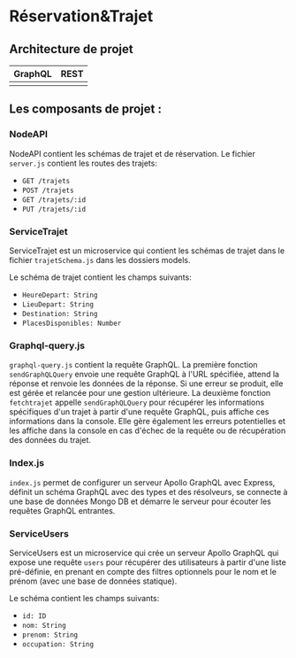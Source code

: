 # Réservation&Trajet

## Architecture de projet

 GraphQL | REST |
| ------- | ---- |
|         |      |

## Les composants de projet :

### NodeAPI

NodeAPI contient les schémas de trajet et de réservation. Le fichier `server.js` contient les routes des trajets:

- `GET /trajets`
- `POST /trajets`
- `GET /trajets/:id`
- `PUT /trajets/:id`

### ServiceTrajet

ServiceTrajet est un microservice qui contient les schémas de trajet dans le fichier `trajetSchema.js` dans les dossiers models.

Le schéma de trajet contient les champs suivants:

- `HeureDepart: String`
- `LieuDepart: String`
- `Destination: String`
- `PlacesDisponibles: Number`

### Graphql-query.js

`graphql-query.js` contient la requête GraphQL. La première fonction `sendGraphQLQuery` envoie une requête GraphQL à l'URL spécifiée, attend la réponse et renvoie les données de la réponse. Si une erreur se produit, elle est gérée et relancée pour une gestion ultérieure. La deuxième fonction `fetchtrajet` appelle `sendGraphQLQuery` pour récupérer les informations spécifiques d'un trajet à partir d'une requête GraphQL, puis affiche ces informations dans la console. Elle gère également les erreurs potentielles et les affiche dans la console en cas d'échec de la requête ou de récupération des données du trajet.

### Index.js

`index.js` permet de configurer un serveur Apollo GraphQL avec Express, définit un schéma GraphQL avec des types et des résolveurs, se connecte à une base de données Mongo DB et démarre le serveur pour écouter les requêtes GraphQL entrantes.

### ServiceUsers

ServiceUsers est un microservice qui crée un serveur Apollo GraphQL qui expose une requête `users` pour récupérer des utilisateurs à partir d'une liste pré-définie, en prenant en compte des filtres optionnels pour le nom et le prénom (avec une base de données statique).

Le schéma contient les champs suivants:

- `id: ID`
- `nom: String`
- `prenom: String`
- `occupation: String`
